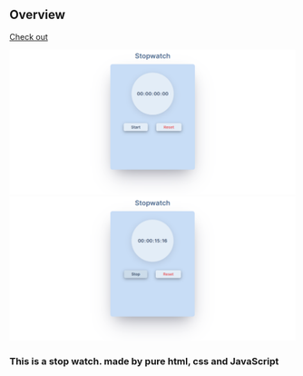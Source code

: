 ## Overview

[Check out](link)

![stop watch](./readmeImages/stopewatchImage.png)
![stop watch](./readmeImages/stopawtachCountine.png)

### This is a stop watch. made by pure html, css and JavaScript
